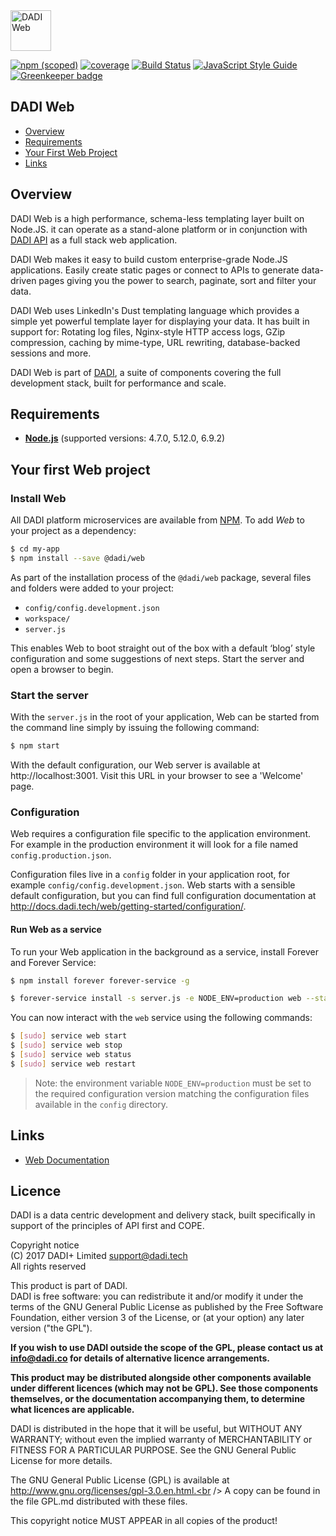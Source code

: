 <img src="https://dadi.tech/assets/products/dadi-web-full.png" alt="DADI Web" height="65"/>

[![npm (scoped)](https://img.shields.io/npm/v/@dadi/web.svg?maxAge=10800&style=flat-square)](https://www.npmjs.com/package/@dadi/web)
[![coverage](https://img.shields.io/badge/coverage-80%2525-yellow.svg?style=flat?style=flat-square)](https://github.com/dadi/web)
[![Build Status](https://travis-ci.org/dadi/web.svg?branch=master)](https://travis-ci.org/dadi/web)
[![JavaScript Style Guide](https://img.shields.io/badge/code%20style-standard-brightgreen.svg?style=flat-square)](http://standardjs.com/)
[![Greenkeeper badge](https://badges.greenkeeper.io/dadi/web.svg)](https://greenkeeper.io/)

## DADI Web

* [Overview](#overview)
* [Requirements](#requirements)
* [Your First Web Project](#your-first-web-project)
* [Links](#links)

## Overview

DADI Web is a high performance, schema-less templating layer built on Node.JS. it can operate as a stand-alone platform or in conjunction with [DADI API](https://github.com/dadi/api) as a full stack web application.

DADI Web makes it easy to build custom enterprise-grade Node.JS applications. Easily create static pages or connect to APIs to generate data-driven pages giving you the power to search, paginate, sort and filter your data.

DADI Web uses LinkedIn's Dust templating language which provides a simple yet powerful template layer for displaying your data. It has built in support for: Rotating log files, Nginx-style HTTP access logs, GZip compression, caching by mime-type, URL rewriting, database-backed sessions and more.

DADI Web is part of [DADI](https://github.com/dadi/), a suite of components covering the full development stack, built for performance and scale.

## Requirements

* **[Node.js](https://www.nodejs.org/)** (supported versions: 4.7.0, 5.12.0, 6.9.2)

## Your first Web project

### Install Web

All DADI platform microservices are available from [NPM](https://www.npmjs.com/). To add *Web* to your project as a dependency:

```bash
$ cd my-app
$ npm install --save @dadi/web
```

As part of the installation process of the `@dadi/web` package, several files and folders were added to your project:

* `config/config.development.json`
* `workspace/`
* `server.js`

This enables Web to boot straight out of the box with a default ‘blog’ style configuration and some suggestions of next steps. Start the server and open a browser to begin.

### Start the server

With the `server.js` in the root of your application, Web can be started from the command line simply by issuing the following command:

```bash
$ npm start
```

With the default configuration, our Web server is available at http://localhost:3001. Visit this URL in your browser to see a 'Welcome' page.

### Configuration

Web requires a configuration file specific to the application environment. For example in the production environment it will look for a file named `config.production.json`.

Configuration files live in a `config` folder in your application root, for example `config/config.development.json`. Web starts with a sensible default configuration, but you can find full configuration documentation at http://docs.dadi.tech/web/getting-started/configuration/.

#### Run Web as a service

To run your Web application in the background as a service, install Forever and Forever Service:

```bash
$ npm install forever forever-service -g

$ forever-service install -s server.js -e NODE_ENV=production web --start
```

You can now interact with the `web` service using the following commands:

```bash
$ [sudo] service web start
$ [sudo] service web stop
$ [sudo] service web status
$ [sudo] service web restart
```

> Note: the environment variable `NODE_ENV=production` must be set to the required configuration version matching the configuration files available in the `config` directory.


## Links
* [Web Documentation](http://docs.dadi.tech/web/)

## Licence

DADI is a data centric development and delivery stack, built specifically in support of the principles of API first and COPE.

Copyright notice<br />
(C) 2017 DADI+ Limited <support@dadi.tech><br />
All rights reserved

This product is part of DADI.<br />
DADI is free software: you can redistribute it and/or modify
it under the terms of the GNU General Public License as published by
the Free Software Foundation, either version 3 of the License, or
(at your option) any later version ("the GPL").

**If you wish to use DADI outside the scope of the GPL, please
contact us at info@dadi.co for details of alternative licence
arrangements.**

**This product may be distributed alongside other components
available under different licences (which may not be GPL). See
those components themselves, or the documentation accompanying
them, to determine what licences are applicable.**

DADI is distributed in the hope that it will be useful,
but WITHOUT ANY WARRANTY; without even the implied warranty of
MERCHANTABILITY or FITNESS FOR A PARTICULAR PURPOSE.  See the
GNU General Public License for more details.

The GNU General Public License (GPL) is available at
http://www.gnu.org/licenses/gpl-3.0.en.html.<br />
A copy can be found in the file GPL.md distributed with
these files.

This copyright notice MUST APPEAR in all copies of the product!
